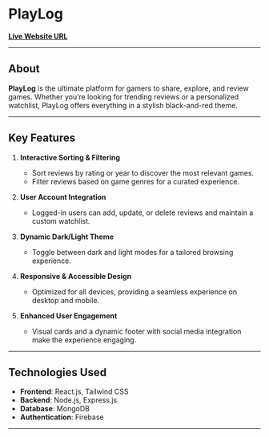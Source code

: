# **PlayLog**  
**[Live Website URL](https://playlog.live)**  

---

## **About**  
**PlayLog** is the ultimate platform for gamers to share, explore, and review games. Whether you’re looking for trending reviews or a personalized watchlist, PlayLog offers everything in a stylish black-and-red theme.

---

## **Key Features**  

1. **Interactive Sorting & Filtering**  
   - Sort reviews by rating or year to discover the most relevant games.  
   - Filter reviews based on game genres for a curated experience.  

2. **User Account Integration**  
   - Logged-in users can add, update, or delete reviews and maintain a custom watchlist.  

3. **Dynamic Dark/Light Theme**  
   - Toggle between dark and light modes for a tailored browsing experience.  

4. **Responsive & Accessible Design**  
   - Optimized for all devices, providing a seamless experience on desktop and mobile.  

5. **Enhanced User Engagement**  
   - Visual cards and a dynamic footer with social media integration make the experience engaging.  

---

## **Technologies Used**  

- **Frontend**: React.js, Tailwind CSS  
- **Backend**: Node.js, Express.js  
- **Database**: MongoDB  
- **Authentication**: Firebase  

---

